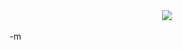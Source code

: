 <center><img src="http://www.world66.com/community/mymaps/visitedEurope/countrymap?visited=ENFIITRU" /></center>
<br /> -m
<br /> 
<br />